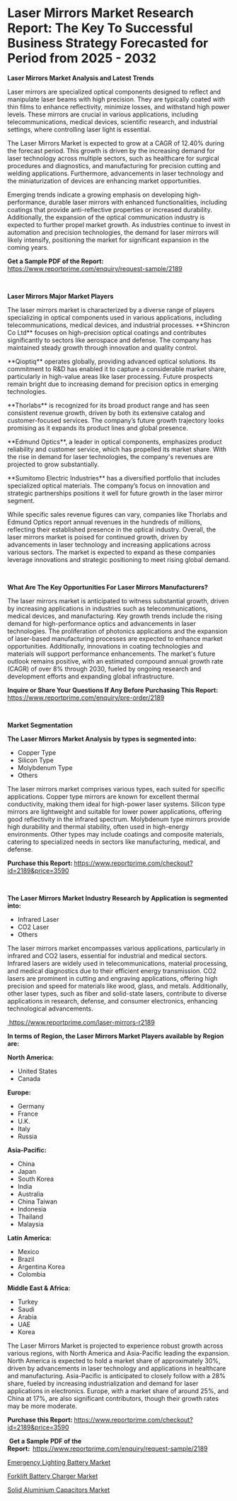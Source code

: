 <p><h1>Laser Mirrors Market Research Report: The Key To Successful Business Strategy Forecasted for Period from 2025 - 2032</h1></p><p><strong>Laser Mirrors Market Analysis and Latest Trends</strong></p>
<p><p>Laser mirrors are specialized optical components designed to reflect and manipulate laser beams with high precision. They are typically coated with thin films to enhance reflectivity, minimize losses, and withstand high power levels. These mirrors are crucial in various applications, including telecommunications, medical devices, scientific research, and industrial settings, where controlling laser light is essential.</p><p>The Laser Mirrors Market is expected to grow at a CAGR of 12.40% during the forecast period. This growth is driven by the increasing demand for laser technology across multiple sectors, such as healthcare for surgical procedures and diagnostics, and manufacturing for precision cutting and welding applications. Furthermore, advancements in laser technology and the miniaturization of devices are enhancing market opportunities. </p><p>Emerging trends indicate a growing emphasis on developing high-performance, durable laser mirrors with enhanced functionalities, including coatings that provide anti-reflective properties or increased durability. Additionally, the expansion of the optical communication industry is expected to further propel market growth. As industries continue to invest in automation and precision technologies, the demand for laser mirrors will likely intensify, positioning the market for significant expansion in the coming years.</p></p>
<p><strong>Get a Sample PDF of the Report:&nbsp;</strong> <a href="https://www.reportprime.com/enquiry/request-sample/2189?utm_campaign=113&utm_medium=2&utm_source=Github&utm_content=ia&utm_term=18032025&utm_id=laser-mirrors">https://www.reportprime.com/enquiry/request-sample/2189</a></p>
<p>&nbsp;</p>
<p><strong>Laser Mirrors Major Market Players</strong></p>
<p><p>The laser mirrors market is characterized by a diverse range of players specializing in optical components used in various applications, including telecommunications, medical devices, and industrial processes. **Shincron Co Ltd** focuses on high-precision optical coatings and contributes significantly to sectors like aerospace and defense. The company has maintained steady growth through innovation and quality control.</p><p>**Qioptiq** operates globally, providing advanced optical solutions. Its commitment to R&D has enabled it to capture a considerable market share, particularly in high-value areas like laser processing. Future prospects remain bright due to increasing demand for precision optics in emerging technologies.</p><p>**Thorlabs** is recognized for its broad product range and has seen consistent revenue growth, driven by both its extensive catalog and customer-focused services. The company’s future growth trajectory looks promising as it expands its product lines and global presence.</p><p>**Edmund Optics**, a leader in optical components, emphasizes product reliability and customer service, which has propelled its market share. With the rise in demand for laser technologies, the company's revenues are projected to grow substantially.</p><p>**Sumitomo Electric Industries** has a diversified portfolio that includes specialized optical materials. The company’s focus on innovation and strategic partnerships positions it well for future growth in the laser mirror segment.</p><p>While specific sales revenue figures can vary, companies like Thorlabs and Edmund Optics report annual revenues in the hundreds of millions, reflecting their established presence in the optical industry. Overall, the laser mirrors market is poised for continued growth, driven by advancements in laser technology and increasing applications across various sectors. The market is expected to expand as these companies leverage innovations and strategic positioning to meet rising global demand.</p></p>
<p>&nbsp;</p>
<p><strong>What Are The Key Opportunities For Laser Mirrors Manufacturers?</strong></p>
<p><p>The laser mirrors market is anticipated to witness substantial growth, driven by increasing applications in industries such as telecommunications, medical devices, and manufacturing. Key growth trends include the rising demand for high-performance optics and advancements in laser technologies. The proliferation of photonics applications and the expansion of laser-based manufacturing processes are expected to enhance market opportunities. Additionally, innovations in coating technologies and materials will support performance enhancements. The market's future outlook remains positive, with an estimated compound annual growth rate (CAGR) of over 8% through 2030, fueled by ongoing research and development efforts and expanding global infrastructure.</p></p>
<p><strong>Inquire or Share Your Questions If Any Before Purchasing This Report:</strong> <a href="https://www.reportprime.com/enquiry/pre-order/2189?utm_campaign=113&utm_medium=2&utm_source=Github&utm_content=ia&utm_term=18032025&utm_id=laser-mirrors">https://www.reportprime.com/enquiry/pre-order/2189</a></p>
<p>&nbsp;</p>
<p><strong>Market Segmentation</strong></p>
<p><strong>The Laser Mirrors Market Analysis by types is segmented into:</strong></p>
<p><ul><li>Copper Type</li><li>Silicon Type</li><li>Molybdenum Type</li><li>Others</li></ul></p>
<p><p>The laser mirrors market comprises various types, each suited for specific applications. Copper type mirrors are known for excellent thermal conductivity, making them ideal for high-power laser systems. Silicon type mirrors are lightweight and suitable for lower power applications, offering good reflectivity in the infrared spectrum. Molybdenum type mirrors provide high durability and thermal stability, often used in high-energy environments. Other types may include coatings and composite materials, catering to specialized needs in sectors like manufacturing, medical, and defense.</p></p>
<p><strong>Purchase this Report:&nbsp;</strong><a href="https://www.reportprime.com/checkout?id=2189&price=3590&utm_campaign=113&utm_medium=2&utm_source=Github&utm_content=ia&utm_term=18032025&utm_id=laser-mirrors">https://www.reportprime.com/checkout?id=2189&price=3590</a></p>
<p>&nbsp;</p>
<p><strong>The Laser Mirrors Market Industry Research by Application is segmented into:</strong></p>
<p><ul><li>Infrared Laser</li><li>CO2 Laser</li><li>Others</li></ul></p>
<p><p>The laser mirrors market encompasses various applications, particularly in infrared and CO2 lasers, essential for industrial and medical sectors. Infrared lasers are widely used in telecommunications, material processing, and medical diagnostics due to their efficient energy transmission. CO2 lasers are prominent in cutting and engraving applications, offering high precision and speed for materials like wood, glass, and metals. Additionally, other laser types, such as fiber and solid-state lasers, contribute to diverse applications in research, defense, and consumer electronics, enhancing technological advancements.</p></p>
<p><a href="https://www.reportprime.com/laser-mirrors-r2189?utm_campaign=113&utm_medium=2&utm_source=Github&utm_content=ia&utm_term=18032025&utm_id=laser-mirrors">&nbsp;https://www.reportprime.com/laser-mirrors-r2189</a></p>
<p><strong>In terms of Region, the Laser Mirrors Market Players available by Region are:</strong></p>
<p>
    <p> <strong> North America: </strong>
        <ul>
            <li>United States</li>
            <li>Canada</li>
        </ul>
        </p> 
    <p> <strong> Europe: </strong>
        <ul>
            <li>Germany</li>
            <li>France</li>
            <li>U.K.</li>
            <li>Italy</li>
            <li>Russia</li>
        </ul>
        </p> 
    <p> <strong> Asia-Pacific: </strong>
        <ul>
            <li>China</li>
            <li>Japan</li>
            <li>South Korea</li>
            <li>India</li>
            <li>Australia</li>
            <li>China Taiwan</li>
            <li>Indonesia</li>
            <li>Thailand</li>
            <li>Malaysia</li>
        </ul>
        </p> 
    <p> <strong> Latin America: </strong>
        <ul>
            <li>Mexico</li>
            <li>Brazil</li>
            <li>Argentina Korea</li>
            <li>Colombia</li>
        </ul>
        </p> 
    <p> <strong> Middle East & Africa: </strong>
        <ul>
            <li>Turkey</li>
            <li>Saudi</li>
            <li>Arabia</li>
            <li>UAE</li>
            <li>Korea</li>
        </ul>
    </p>
    </p>
<p><p>The Laser Mirrors Market is projected to experience robust growth across various regions, with North America and Asia-Pacific leading the expansion. North America is expected to hold a market share of approximately 30%, driven by advancements in laser technology and applications in healthcare and manufacturing. Asia-Pacific is anticipated to closely follow with a 28% share, fueled by increasing industrialization and demand for laser applications in electronics. Europe, with a market share of around 25%, and China at 17%, are also significant contributors, though their growth rates may be more moderate.</p></p>
<p><strong>Purchase this Report: </strong><a href="https://www.reportprime.com/checkout?id=2189&price=3590&utm_campaign=113&utm_medium=2&utm_source=Github&utm_content=ia&utm_term=18032025&utm_id=laser-mirrors">https://www.reportprime.com/checkout?id=2189&price=3590</a></p>
<p>&nbsp;<strong>Get a Sample PDF of the Report:&nbsp;&nbsp;</strong><a href="https://www.reportprime.com/enquiry/request-sample/2189?utm_campaign=113&utm_medium=2&utm_source=Github&utm_content=ia&utm_term=18032025&utm_id=laser-mirrors">https://www.reportprime.com/enquiry/request-sample/2189</a></p>
<p><strong></strong></p>
<p><p><a href="https://github.com/fabrehugessf/Market-Research-Report-List-1/blob/main/emergency-lighting-battery-market.md?utm_campaign=113&utm_medium=2&utm_source=Github&utm_content=ia&utm_term=18032025&utm_id=laser-mirrors">Emergency Lighting Battery Market</a></p><p><a href="https://github.com/AKSHATREPORTPRIME/Market-Research-Report-List-7/blob/main/forklift-battery-charger-market.md?utm_campaign=113&utm_medium=2&utm_source=Github&utm_content=ia&utm_term=18032025&utm_id=laser-mirrors">Forklift Battery Charger Market</a></p><p><a href="https://github.com/bozzoquishmd/Market-Research-Report-List-1/blob/main/solid-aluminium-capacitors-market.md?utm_campaign=113&utm_medium=2&utm_source=Github&utm_content=ia&utm_term=18032025&utm_id=laser-mirrors">Solid Aluminium Capacitors Market</a></p></p>